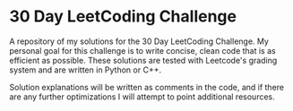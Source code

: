 # 30 Day LeetCoding Challenge
A repository of my solutions for the 30 Day LeetCoding Challenge. My personal goal for this challenge is to write concise, clean code that is as efficient as possible. These solutions are tested with Leetcode's grading system and are written in Python or C++.

Solution explanations will be written as comments in the code, and if there are any further optimizations I will attempt to point additional resources.
